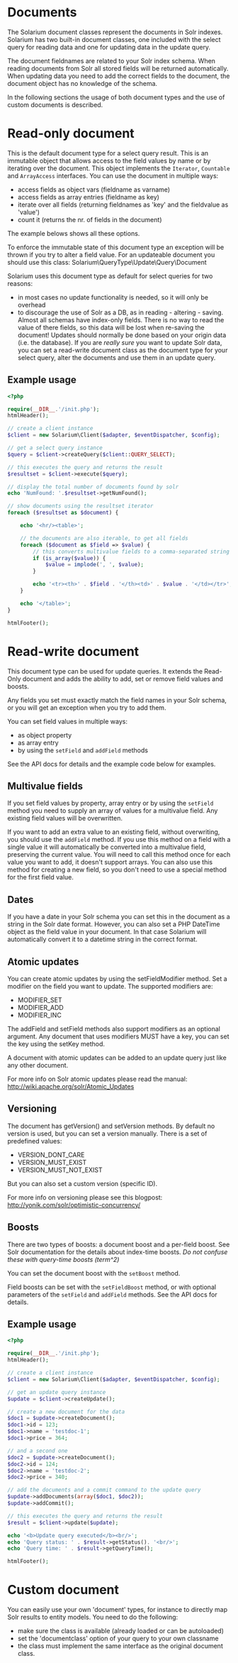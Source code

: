 Documents
=========

The Solarium document classes represent the documents in Solr indexes. Solarium has two built-in document classes, one included with the select query for reading data and one for updating data in the update query.

The document fieldnames are related to your Solr index schema. When reading documents from Solr all stored fields will be returned automatically. When updating data you need to add the correct fields to the document, the document object has no knowledge of the schema.

In the following sections the usage of both document types and the use of custom documents is described.


Read-only document
==================

This is the default document type for a select query result. This is an immutable object that allows access to the field values by name or by iterating over the document. This object implements the `Iterator`, `Countable` and `ArrayAccess` interfaces. You can use the document in multiple ways:

-   access fields as object vars (fieldname as varname)
-   access fields as array entries (fieldname as key)
-   iterate over all fields (returning fieldnames as 'key' and the fieldvalue as 'value')
-   count it (returns the nr. of fields in the document)

The example belows shows all these options.

To enforce the immutable state of this document type an exception will be thrown if you try to alter a field value. For an updateable document you should use this class: Solarium\\QueryType\\Update\\Query\\Document

Solarium uses this document type as default for select queries for two reasons:

-   in most cases no update functionality is needed, so it will only be overhead
-   to discourage the use of Solr as a DB, as in reading - altering - saving. Almost all schemas have index-only fields. There is no way to read the value of there fields, so this data will be lost when re-saving the document! Updates should normally be done based on your origin data (i.e. the database). If you are *really sure* you want to update Solr data, you can set a read-write document class as the document type for your select query, alter the documents and use them in an update query.

Example usage
-------------

```php
<?php

require(__DIR__.'/init.php');
htmlHeader();

// create a client instance
$client = new Solarium\Client($adapter, $eventDispatcher, $config);

// get a select query instance
$query = $client->createQuery($client::QUERY_SELECT);

// this executes the query and returns the result
$resultset = $client->execute($query);

// display the total number of documents found by solr
echo 'NumFound: '.$resultset->getNumFound();

// show documents using the resultset iterator
foreach ($resultset as $document) {

    echo '<hr/><table>';

    // the documents are also iterable, to get all fields
    foreach ($document as $field => $value) {
        // this converts multivalue fields to a comma-separated string
        if (is_array($value)) {
            $value = implode(', ', $value);
        }

        echo '<tr><th>' . $field . '</th><td>' . $value . '</td></tr>';
    }

    echo '</table>';
}

htmlFooter();

```


Read-write document
===================

This document type can be used for update queries. It extends the Read-Only document and adds the ability to add, set or remove field values and boosts.

Any fields you set must exactly match the field names in your Solr schema, or you will get an exception when you try to add them.

You can set field values in multiple ways:

-   as object property
-   as array entry
-   by using the `setField` and `addField` methods

See the API docs for details and the example code below for examples.

Multivalue fields
-----------------

If you set field values by property, array entry or by using the `setField` method you need to supply an array of values for a multivalue field. Any existing field values will be overwritten.

If you want to add an extra value to an existing field, without overwriting, you should use the `addField` method. If you use this method on a field with a single value it will automatically be converted into a multivalue field, preserving the current value. You will need to call this method once for each value you want to add, it doesn't support arrays. You can also use this method for creating a new field, so you don't need to use a special method for the first field value.

Dates
-----

If you have a date in your Solr schema you can set this in the document as a string in the Solr date format. However, you can also set a PHP DateTime object as the field value in your document. In that case Solarium will automatically convert it to a datetime string in the correct format.

Atomic updates
--------------

You can create atomic updates by using the setFieldModifier method. Set a modifier on the field you want to update. The supported modifiers are:

-   MODIFIER\_SET
-   MODIFIER\_ADD
-   MODIFIER\_INC

The addField and setField methods also support modifiers as an optional argument. Any document that uses modifiers MUST have a key, you can set the key using the setKey method.

A document with atomic updates can be added to an update query just like any other document.

For more info on Solr atomic updates please read the manual: <http://wiki.apache.org/solr/Atomic_Updates>

Versioning
----------

The document has getVersion() and setVersion methods. By default no version is used, but you can set a version manually. There is a set of predefined values:

-   VERSION\_DONT\_CARE
-   VERSION\_MUST\_EXIST
-   VERSION\_MUST\_NOT\_EXIST

But you can also set a custom version (specific ID).

For more info on versioning please see this blogpost: <http://yonik.com/solr/optimistic-concurrency/>

Boosts
------

There are two types of boosts: a document boost and a per-field boost. See Solr documentation for the details about index-time boosts. *Do not confuse these with query-time boosts (term^2)*

You can set the document boost with the `setBoost` method.

Field boosts can be set with the `setFieldBoost` method, or with optional parameters of the `setField` and `addField` methods. See the API docs for details.

Example usage
-------------

```php
<?php

require(__DIR__.'/init.php');
htmlHeader();

// create a client instance
$client = new Solarium\Client($adapter, $eventDispatcher, $config);

// get an update query instance
$update = $client->createUpdate();

// create a new document for the data
$doc1 = $update->createDocument();
$doc1->id = 123;
$doc1->name = 'testdoc-1';
$doc1->price = 364;

// and a second one
$doc2 = $update->createDocument();
$doc2->id = 124;
$doc2->name = 'testdoc-2';
$doc2->price = 340;

// add the documents and a commit command to the update query
$update->addDocuments(array($doc1, $doc2));
$update->addCommit();

// this executes the query and returns the result
$result = $client->update($update);

echo '<b>Update query executed</b><br/>';
echo 'Query status: ' . $result->getStatus(). '<br/>';
echo 'Query time: ' . $result->getQueryTime();

htmlFooter();

```


Custom document
===============

You can easily use your own 'document' types, for instance to directly map Solr results to entity models. You need to do the following:

-   make sure the class is available (already loaded or can be autoloaded)
-   set the 'documentclass' option of your query to your own classname
-   the class must implement the same interface as the original document class.